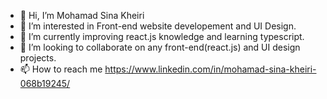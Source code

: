 - 👋 Hi, I’m Mohamad Sina Kheiri
- 👀 I’m interested in Front-end website developement and UI Design.
- 🌱 I’m currently improving react.js knowledge and learning typescript.
- 💞️ I’m looking to collaborate on any front-end(react.js) and UI design projects.
- 📫 How to reach me https://www.linkedin.com/in/mohamad-sina-kheiri-068b19245/
